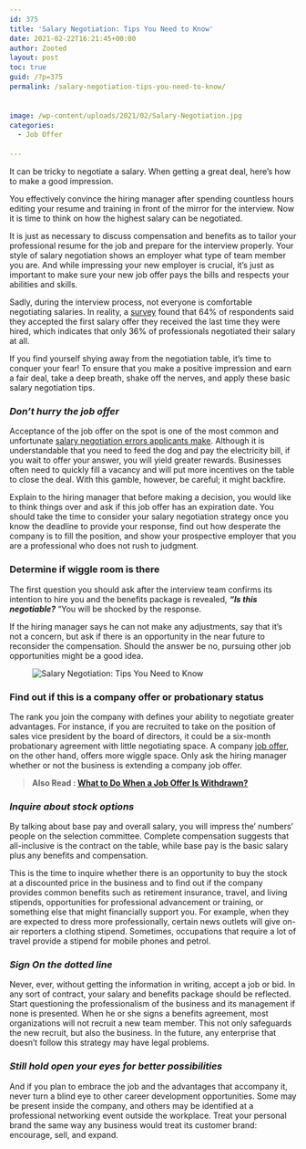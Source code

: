 ```yaml
---
id: 375
title: 'Salary Negotiation: Tips You Need to Know'
date: 2021-02-22T16:21:45+00:00
author: Zooted
layout: post
toc: true
guid: /?p=375
permalink: /salary-negotiation-tips-you-need-to-know/


image: /wp-content/uploads/2021/02/Salary-Negotiation.jpg
categories:
  - Job Offer

---
```

It can be tricky to negotiate a salary. When getting a great deal, here&#8217;s how to make a good impression.

You effectively convince the hiring manager after spending countless hours editing your resume and training in front of the mirror for the interview. Now it is time to think on how the highest salary can be negotiated.

It is just as necessary to discuss compensation and benefits as to tailor your professional resume for the job and prepare for the interview properly. Your style of salary negotiation shows an employer what type of team member you are. And while impressing your new employer is crucial, it&#8217;s just as important to make sure your new job offer pays the bills and respects your abilities and skills.

Sadly, during the interview process, not everyone is comfortable negotiating salaries. In reality, a [survey](https://www.ziprecruiter.com/blog/ziprecruiter-2018-annual-job-seeker-survey/) found that 64% of respondents said they accepted the first salary offer they received the last time they were hired, which indicates that only 36% of professionals negotiated their salary at all.

If you find yourself shying away from the negotiation table, it&#8217;s time to conquer your fear! To ensure that you make a positive impression and earn a fair deal, take a deep breath, shake off the nerves, and apply these basic salary negotiation tips.

### **_Don&#8217;t hurry the job offer_**

Acceptance of the job offer on the spot is one of the most common and unfortunate [salary negotiation errors applicants make](/most-common-salary-negotiation-mistakes-to-avoid/). Although it is understandable that you need to feed the dog and pay the electricity bill, if you wait to offer your answer, you will yield greater rewards. Businesses often need to quickly fill a vacancy and will put more incentives on the table to close the deal. With this gamble, however, be careful; it might backfire.

Explain to the hiring manager that before making a decision, you would like to think things over and ask if this job offer has an expiration date. You should take the time to consider your salary negotiation strategy once you know the deadline to provide your response, find out how desperate the company is to fill the position, and show your prospective employer that you are a professional who does not rush to judgment.

### **Determine if wiggle room is there**

The first question you should ask after the interview team confirms its intention to hire you and the benefits package is revealed, **_&#8220;Is this negotiable?_** &#8220;You will be shocked by the response.

If the hiring manager says he can not make any adjustments, say that it&#8217;s not a concern, but ask if there is an opportunity in the near future to reconsider the compensation. Should the answer be no, pursuing other job opportunities might be a good idea.

<figure class="wp-block-image size-large">

<img loading="lazy" width="768" height="360" src="/wp-content/uploads/2021/02/tips-to-negotiate-the-salary.jpg" alt="Salary Negotiation: Tips You Need to Know" class="wp-image-376" srcset="/wp-content/uploads/2021/02/tips-to-negotiate-the-salary.jpg 768w, /wp-content/uploads/2021/02/tips-to-negotiate-the-salary-300x141.jpg 300w" sizes="(max-width: 768px) 100vw, 768px" /> </figure> 

### **Find out if this is a company offer or probationary status**

The rank you join the company with defines your ability to negotiate greater advantages. For instance, if you are recruited to take on the position of sales vice president by the board of directors, it could be a six-month probationary agreement with little negotiating space. A company [job offer](/category/job-offer/), on the other hand, offers more wiggle space. Only ask the hiring manager whether or not the business is extending a company job offer.

<blockquote class="wp-block-quote">
  <p>
    <strong>Also Read : <a href="/what-to-do-when-a-job-offer-is-withdrawn/">What to Do When a Job Offer Is Withdrawn?</a> </strong>
  </p>
</blockquote>

### **_Inquire about stock options_**

By talking about base pay and overall salary, you will impress the&#8217; numbers&#8217; people on the selection committee. Complete compensation suggests that all-inclusive is the contract on the table, while base pay is the basic salary plus any benefits and compensation.

This is the time to inquire whether there is an opportunity to buy the stock at a discounted price in the business and to find out if the company provides common benefits such as retirement insurance, travel, and living stipends, opportunities for professional advancement or training, or something else that might financially support you. For example, when they are expected to dress more professionally, certain news outlets will give on-air reporters a clothing stipend. Sometimes, occupations that require a lot of travel provide a stipend for mobile phones and petrol.

### **_Sign On the dotted line_**

Never, ever, without getting the information in writing, accept a job or bid. In any sort of contract, your salary and benefits package should be reflected. Start questioning the professionalism of the business and its management if none is presented. When he or she signs a benefits agreement, most organizations will not recruit a new team member. This not only safeguards the new recruit, but also the business. In the future, any enterprise that doesn&#8217;t follow this strategy may have legal problems.

### **_Still hold open your eyes for better possibilities_**

And if you plan to embrace the job and the advantages that accompany it, never turn a blind eye to other career development opportunities. Some may be present inside the company, and others may be identified at a professional networking event outside the workplace. Treat your personal brand the same way any business would treat its customer brand: encourage, sell, and expand.
